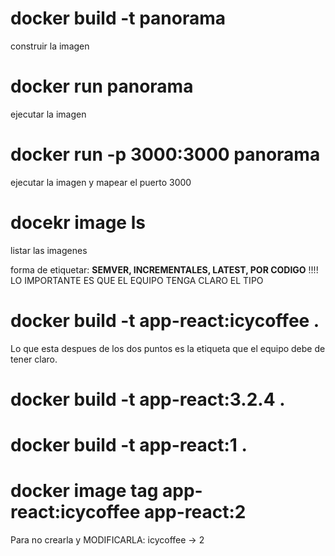 # docker build -t panorama 
construir la imagen
# docker run panorama 
ejecutar la imagen
# docker run -p 3000:3000 panorama 
ejecutar la imagen y mapear el puerto 3000
# docekr image ls 
listar las imagenes

forma de etiquetar: **SEMVER, INCREMENTALES, LATEST, POR CODIGO**
!!!! LO IMPORTANTE ES QUE EL EQUIPO TENGA CLARO EL TIPO
# docker build -t app-react:icycoffee .
Lo que esta despues de los dos puntos es la etiqueta que el equipo debe de tener claro.
# docker build -t app-react:3.2.4 .

# docker build -t app-react:1 .

# docker image tag app-react:icycoffee app-react:2
  Para no crearla y MODIFICARLA:     icycoffee -> 2